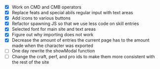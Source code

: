 - [x] Work on CMD and CMB operators 
- [x] Replace feats and special abils regular input with text areas
- [x] Add icons to various buttons
- [x] Refactor spawning JS so that we use less code on skill entries
- [x] Selected font for main site and text areas
- [x] Figure out why importing does not work
- [x] Decrease the amount of entries the current page has to the amount made when the character was exported
- [ ] One day rewrite the showModal function
- [ ] Change the craft, perf, and pro ids to make them more consistent with the rest of the site
